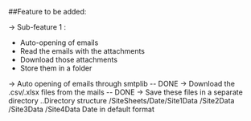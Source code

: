 ##Feature to be added:

-> Sub-feature 1 : 

 - Auto-opening of emails
 - Read the emails with the attachments
 - Download those attachments 
 - Store them in a folder

-> Auto opening of emails through smtplib  -- DONE
-> Download the .csv/.xlsx files from the mails -- DONE
-> Save these files in a separate directory
    ..Directory structure
    /SiteSheets/Date/Site1Data
                    /Site2Data
                    /Site3Data
                    /Site4Data
                Date in default format